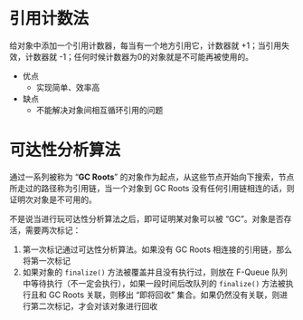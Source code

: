 
# 引用计数法

给对象中添加一个引用计数器，每当有一个地方引用它，计数器就 +1；当引用失效，计数器就 -1；任何时候计数器为0的对象就是不可能再被使用的。

- 优点
	- 实现简单、效率高
- 缺点
	- 不能解决对象间相互循环引用的问题


# 可达性分析算法

通过一系列被称为 “**GC Roots**” 的对象作为起点，从这些节点开始向下搜索，节点所走过的路径称为引用链，当一个对象到 GC Roots 没有任何引用链相连的话，则证明次对象是不可用的。

不是说当进行玩可达性分析算法之后，即可证明某对象可以被 “GC”。对象是否存活，需要两次标记：
1. 第一次标记通过可达性分析算法。如果没有 GC Roots 相连接的引用链，那么将第一次标记
2. 如果对象的 `finalize()` 方法被覆盖并且没有执行过，则放在 F-Queue 队列中等待执行（不一定会执行），如果一段时间后改队列的 `finalize()` 方法被执行且和 GC Roots 关联，则移出 “即将回收” 集合。如果仍然没有关联，则进行第二次标记，才会对该对象进行回收